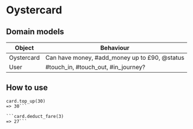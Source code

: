 # Oystercard
## Domain models

Object | Behaviour
-------|----------
Oystercard|Can have money, #add_money up to £90, @status
User | #touch_in, #touch_out, #in_journey?

## How to use
``` card = Oystercard.new
card.top_up(30)
=> 30```

```card.deduct_fare(3)
=> 27```
